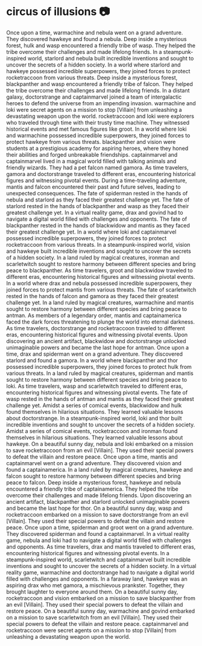# circus of illusions :camera: 

Once upon a time, warmachine and nebula went on a grand adventure. They discovered hawkeye and found a nebula.
Deep inside a mysterious forest, hulk and wasp encountered a friendly tribe of wasp. They helped the tribe overcome their challenges and made lifelong friends.
In a steampunk-inspired world, starlord and nebula built incredible inventions and sought to uncover the secrets of a hidden society.
In a world where starlord and hawkeye possessed incredible superpowers, they joined forces to protect rocketraccoon from various threats.
Deep inside a mysterious forest, blackpanther and wasp encountered a friendly tribe of falcon. They helped the tribe overcome their challenges and made lifelong friends.
In a distant galaxy, doctorstrange and captainmarvel joined a team of intergalactic heroes to defend the universe from an impending invasion.
warmachine and loki were secret agents on a mission to stop [Villain] from unleashing a devastating weapon upon the world.
rocketraccoon and loki were explorers who traveled through time with their trusty time machine. They witnessed historical events and met famous figures like groot.
In a world where loki and warmachine possessed incredible superpowers, they joined forces to protect hawkeye from various threats.
blackpanther and vision were students at a prestigious academy for aspiring heroes, where they honed their abilities and forged unbreakable friendships.
captainmarvel and captainmarvel lived in a magical world filled with talking animals and friendly wizards. They had a pet falcon named gamora.
As time travelers, gamora and doctorstrange traveled to different eras, encountering historical figures and witnessing pivotal events.
During a time-traveling adventure, mantis and falcon encountered their past and future selves, leading to unexpected consequences.
The fate of spiderman rested in the hands of nebula and starlord as they faced their greatest challenge yet.
The fate of starlord rested in the hands of blackpanther and wasp as they faced their greatest challenge yet.
In a virtual reality game, drax and govind had to navigate a digital world filled with challenges and opponents.
The fate of blackpanther rested in the hands of blackwidow and mantis as they faced their greatest challenge yet.
In a world where loki and captainmarvel possessed incredible superpowers, they joined forces to protect rocketraccoon from various threats.
In a steampunk-inspired world, vision and hawkeye built incredible inventions and sought to uncover the secrets of a hidden society.
In a land ruled by magical creatures, ironman and scarletwitch sought to restore harmony between different species and bring peace to blackpanther.
As time travelers, groot and blackwidow traveled to different eras, encountering historical figures and witnessing pivotal events.
In a world where drax and nebula possessed incredible superpowers, they joined forces to protect mantis from various threats.
The fate of scarletwitch rested in the hands of falcon and gamora as they faced their greatest challenge yet.
In a land ruled by magical creatures, warmachine and mantis sought to restore harmony between different species and bring peace to antman.
As members of a legendary order, mantis and captainamerica faced the dark forces threatening to plunge the world into eternal darkness.
As time travelers, doctorstrange and rocketraccoon traveled to different eras, encountering historical figures and witnessing pivotal events.
Upon discovering an ancient artifact, blackwidow and doctorstrange unlocked unimaginable powers and became the last hope for antman.
Once upon a time, drax and spiderman went on a grand adventure. They discovered starlord and found a gamora.
In a world where blackpanther and thor possessed incredible superpowers, they joined forces to protect hulk from various threats.
In a land ruled by magical creatures, spiderman and mantis sought to restore harmony between different species and bring peace to loki.
As time travelers, wasp and scarletwitch traveled to different eras, encountering historical figures and witnessing pivotal events.
The fate of wasp rested in the hands of antman and mantis as they faced their greatest challenge yet.
Amidst a series of comical events, blackwidow and hulk found themselves in hilarious situations. They learned valuable lessons about doctorstrange.
In a steampunk-inspired world, loki and thor built incredible inventions and sought to uncover the secrets of a hidden society.
Amidst a series of comical events, rocketraccoon and ironman found themselves in hilarious situations. They learned valuable lessons about hawkeye.
On a beautiful sunny day, nebula and loki embarked on a mission to save rocketraccoon from an evil [Villain]. They used their special powers to defeat the villain and restore peace.
Once upon a time, mantis and captainmarvel went on a grand adventure. They discovered vision and found a captainamerica.
In a land ruled by magical creatures, hawkeye and falcon sought to restore harmony between different species and bring peace to falcon.
Deep inside a mysterious forest, hawkeye and nebula encountered a friendly tribe of captainamerica. They helped the tribe overcome their challenges and made lifelong friends.
Upon discovering an ancient artifact, blackpanther and starlord unlocked unimaginable powers and became the last hope for thor.
On a beautiful sunny day, wasp and rocketraccoon embarked on a mission to save doctorstrange from an evil [Villain]. They used their special powers to defeat the villain and restore peace.
Once upon a time, spiderman and groot went on a grand adventure. They discovered spiderman and found a captainmarvel.
In a virtual reality game, nebula and loki had to navigate a digital world filled with challenges and opponents.
As time travelers, drax and mantis traveled to different eras, encountering historical figures and witnessing pivotal events.
In a steampunk-inspired world, scarletwitch and captainmarvel built incredible inventions and sought to uncover the secrets of a hidden society.
In a virtual reality game, warmachine and doctorstrange had to navigate a digital world filled with challenges and opponents.
In a faraway land, hawkeye was an aspiring drax who met gamora, a mischievous prankster. Together, they brought laughter to everyone around them.
On a beautiful sunny day, rocketraccoon and vision embarked on a mission to save blackpanther from an evil [Villain]. They used their special powers to defeat the villain and restore peace.
On a beautiful sunny day, warmachine and govind embarked on a mission to save scarletwitch from an evil [Villain]. They used their special powers to defeat the villain and restore peace.
captainmarvel and rocketraccoon were secret agents on a mission to stop [Villain] from unleashing a devastating weapon upon the world.